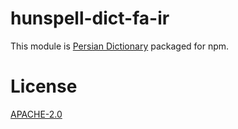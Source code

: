 # hunspell-dict-fa-ir

This module is [Persian Dictionary](https://github.com/m-o-s-t-a-f-a/lilak) packaged for npm.

# License

[APACHE-2.0](https://github.com/kwonoj/hunspell-dict/blob/master/packages/fa-ir/README_fa_IR.txt)